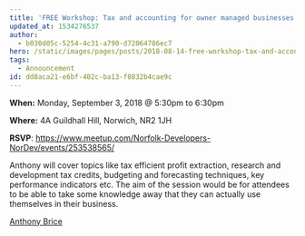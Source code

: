 ```yaml
---
title: 'FREE Workshop: Tax and accounting for owner managed businesses'
updated_at: 1534276537
author:
  - b030d05c-5254-4c31-a790-d72064786ec7
hero: /static/images/pages/posts/2018-08-14-free-workshop-tax-and-accounting-for-owner-managed-businesses/hero.jpg
tags:
  - Announcement
id: dd8aca21-e6bf-402c-ba13-f8832b4cae9c
---
```

**When:** Monday, September 3, 2018 @ 5:30pm to 6:30pm

**Where:** 4A Guildhall Hill, Norwich, NR2 1JH

**RSVP**: <https://www.meetup.com/Norfolk-Developers-NorDev/events/253538565/>

Anthony will cover topics like tax efficient profit extraction, research and development tax credits, budgeting and forecasting techniques, key performance indicators etc. The aim of the session would be for attendees to be able to take some knowledge away that they can actually use themselves in their business.

[Anthony Brice](https://www.ajbriceaccountancy.co.uk/)
